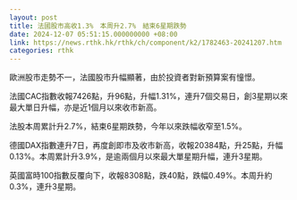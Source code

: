 ```yaml
---
layout: post
title: 法國股市高收1.3%　本周升2.7%　結束6星期跌勢
date: 2024-12-07 05:51:15.000000000 +08:00
link: https://news.rthk.hk/rthk/ch/component/k2/1782463-20241207.htm
categories: rthk
---
```


歐洲股市走勢不一，法國股市升幅顯著，由於投資者對新預算案有憧憬。

法國CAC指數收報7426點，升96點，升幅1.31%，連升7個交易日，創3星期以來最大單日升幅，亦是近1個月以來收市新高。

法股本周累計升2.7%，結束6星期跌勢，今年以來跌幅收窄至1.5%。

德國DAX指數連升7日，再度創即市及收市新高，收報20384點，升25點，升幅0.13%。本周累計升3.9%，是逾兩個月以來最大單星期升幅，連升3星期。

英國富時100指數反覆向下，收報8308點，跌40點，跌幅0.49%。本周升約0.3%，連升3星期。
